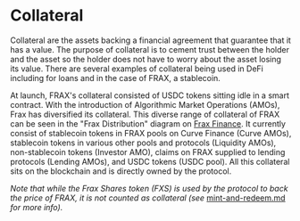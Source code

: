 # Collateral

Collateral are the assets backing a financial agreement that guarantee that it has a value. The purpose of collateral is to cement trust between the holder and the asset so the holder does not have to worry about the asset losing its value. There are several examples of collateral being used in DeFi including for loans and in the case of FRAX, a stablecoin.

At launch, FRAX's collateral consisted of USDC tokens sitting idle in a smart contract. With the introduction of Algorithmic Market Operations (AMOs), Frax has diversified its collateral. This diverse range of collateral of FRAX can be seen in the "Frax Distribution" diagram on [Frax Finance](https://app.frax.finance/). It currently consist of stablecoin tokens in FRAX pools on Curve Finance (Curve AMOs), stablecoin tokens in various other pools and protocols (Liquidity AMOs), non-stablecoin tokens (Investor AMO), claims on FRAX supplied to lending protocols (Lending AMOs), and USDC tokens (USDC pool). All this collateral sits on the blockchain and is directly owned by the protocol.&#x20;



_Note that while the Frax Shares token (FXS) is used by the protocol to back the price of FRAX, it is not counted as collateral (see_ [mint-and-redeem.md](mint-and-redeem.md "mention") _for more info)._
